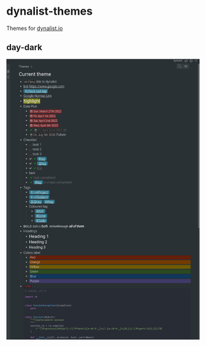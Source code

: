 # dynalist-themes

Themes for  [dynalist.io](https://dynalist.io)

## day-dark

![day-dark preview](docs/images/day-dark.png)
